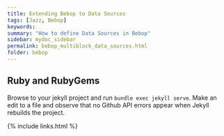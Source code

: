 ```yaml
---
title: Extending Bebop to Data Sources
tags: [Jazz, Bebop]
keywords:
summary: "How to define Data Sources in Bebop"
sidebar: mydoc_sidebar
permalink: bebop_multiblock_data_sources.html
folder: bebop
---
```


## Ruby and RubyGems

Browse to your jekyll project and run `bundle exec jekyll serve`. Make an edit to a file and observe that no Github API errors appear when Jekyll rebuilds the project.

{% include links.html %}
